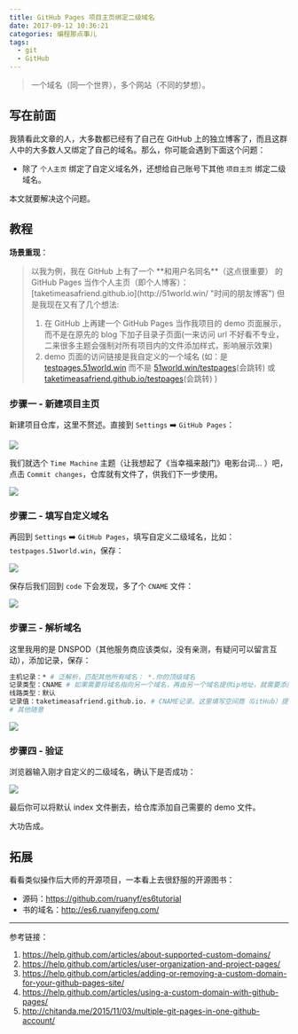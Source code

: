 ```yaml
---
title: GitHub Pages 项目主页绑定二级域名
date: 2017-09-12 10:36:21
categories: 编程那点事儿
tags:
  - git
  - GitHub
---
```

<blockquote class="blockquote-center">一个域名（同一个世界），多个网站（不同的梦想）。
</blockquote>

<!--more-->

## 写在前面

我猜看此文章的人，大多数都已经有了自己在 GitHub 上的独立博客了，而且这群人中的大多数人又绑定了自己的域名。那么，你可能会遇到下面这个问题：

- 除了 `个人主页` 绑定了自定义域名外，还想给自己账号下其他 `项目主页` 绑定二级域名。

本文就要解决这个问题。

## 教程

**场景重现**：
<blockquote>以我为例，我在 GitHub 上有了一个 **和用户名同名**（这点很重要） 的 GitHub Pages 当作个人主页（即个人博客）：
[taketimeasafriend.github.io](http://51world.win/ "时间的朋友博客")
但是我现在又有了几个想法:

1. 在 GitHub 上再建一个 GitHub Pages 当作我项目的 demo 页面展示，而不是在原先的 blog 下加子目录子页面(一来访问 url 不好看不专业，二来很多主题会强制对所有项目内的文件添加样式，影响展示效果)
2. demo 页面的访问链接是我自定义的一个域名
(如：是
  [testpages.51world.win](http://testpages.51world.win/)
而不是
  [51world.win/testpages](http://51world.win/testpages/)(会跳转)
或
  [taketimeasafriend.github.io/testpages](http://taketimeasafriend.github.io/testpages/)(会跳转)
)
</blockquote>

### 步骤一 - 新建项目主页

新建项目仓库，这里不赘述。直接到 `Settings` ➡️ `GitHub Pages`：

![](http://ogudt6aal.bkt.clouddn.com/image/20170912143150_wmrrG7_erjiyuming-1.jpeg)

我们就选个 `Time Machine` 主题（让我想起了《当幸福来敲门》电影台词... ）吧，点击 `Commit changes`，仓库就有文件了，供我们下一步使用。

![](http://ogudt6aal.bkt.clouddn.com/image/20170912143520_B6lEN7_erjiyuming-2.jpeg)

### 步骤二 - 填写自定义域名

再回到 `Settings` ➡️ `GitHub Pages`，填写自定义二级域名，比如：`testpages.51world.win`，保存：

![](http://ogudt6aal.bkt.clouddn.com/image/20170912144108_yTc2nn_erjiyuming-3.jpeg)

保存后我们回到 `code` 下会发现，多了个 `CNAME` 文件：

![](http://ogudt6aal.bkt.clouddn.com/image/20170912144413_A68aNC_erjiyuming-4.jpeg)

### 步骤三 - 解析域名

这里我用的是 DNSPOD（其他服务商应该类似，没有亲测，有疑问可以留言互动），添加记录，保存：

``` bash
主机记录：* # 泛解析，匹配其他所有域名： *.你的顶级域名
记录类型：CNAME # 如果需要将域名指向另一个域名，再由另一个域名提供ip地址，就需要添加CNAME记录。这里我们把自定义域名指向 GitHub 默认域名
线路类型：默认
记录值：taketimeasafriend.github.io. # CNAME记录。这里填写空间商（GitHub）提供的域名
# 其他随意
```
![](http://ogudt6aal.bkt.clouddn.com/image/20170912145426_QrLGg7_erjiyuming-5.jpeg)

### 步骤四 - 验证

浏览器输入刚才自定义的二级域名，确认下是否成功：

![](http://ogudt6aal.bkt.clouddn.com/image/20170912145807_f7ps3k_erjiyuming-6.jpeg)

最后你可以将默认 index 文件删去，给仓库添加自己需要的 demo 文件。

大功告成。


## 拓展

看看类似操作后大师的开源项目，一本看上去很舒服的开源图书：

- 源码：https://github.com/ruanyf/es6tutorial
- 书的域名：http://es6.ruanyifeng.com/

---

参考链接：

1. https://help.github.com/articles/about-supported-custom-domains/
2. https://help.github.com/articles/user-organization-and-project-pages/
3. https://help.github.com/articles/adding-or-removing-a-custom-domain-for-your-github-pages-site/
4. https://help.github.com/articles/using-a-custom-domain-with-github-pages/
5. http://chitanda.me/2015/11/03/multiple-git-pages-in-one-github-account/
